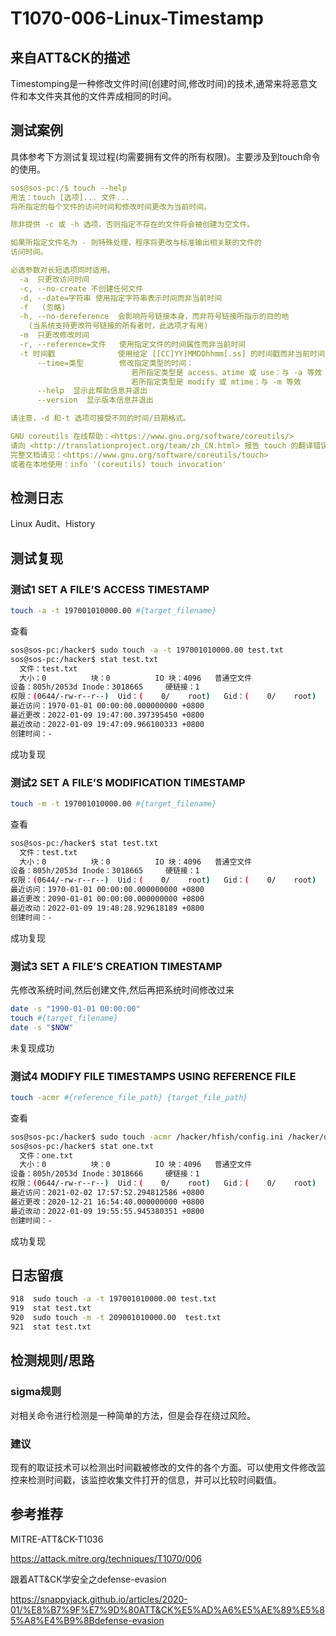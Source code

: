# T1070-006-Linux-Timestamp

## 来自ATT&CK的描述

Timestomping是一种修改文件时间(创建时间,修改时间)的技术,通常来将恶意文件和本文件夹其他的文件弄成相同的时间。

## 测试案例

具体参考下方测试复现过程(均需要拥有文件的所有权限)。主要涉及到touch命令的使用。

```yml
sos@sos-pc:/$ touch --help
用法：touch [选项]... 文件...
将所指定的每个文件的访问时间和修改时间更改为当前时间。

除非提供 -c 或 -h 选项，否则指定不存在的文件将会被创建为空文件。

如果所指定文件名为 - 则特殊处理，程序将更改与标准输出相关联的文件的
访问时间。

必选参数对长短选项同时适用。
  -a  只更改访问时间
  -c, --no-create 不创建任何文件
  -d, --date=字符串 使用指定字符串表示时间而非当前时间
  -f   (忽略)
  -h, --no-dereference  会影响符号链接本身，而非符号链接所指示的目的地
    (当系统支持更改符号链接的所有者时，此选项才有用)
  -m  只更改修改时间
  -r, --reference=文件   使用指定文件的时间属性而非当前时间
  -t 时间戳              使用给定 [[CC]YY]MMDDhhmm[.ss] 的时间戳而非当前时间
      --time=类型        修改指定类型的时间：
                           若所指定类型是 access、atime 或 use：与 -a 等效
                           若所指定类型是 modify 或 mtime：与 -m 等效
      --help  显示此帮助信息并退出
      --version  显示版本信息并退出

请注意，-d 和-t 选项可接受不同的时间/日期格式。

GNU coreutils 在线帮助：<https://www.gnu.org/software/coreutils/>
请向 <http://translationproject.org/team/zh_CN.html> 报告 touch 的翻译错误
完整文档请见：<https://www.gnu.org/software/coreutils/touch>
或者在本地使用：info '(coreutils) touch invocation'

```

## 检测日志

Linux Audit、History

## 测试复现

### 测试1 SET A FILE’S ACCESS TIMESTAMP

```bash
touch -a -t 197001010000.00 #{target_filename}
```

查看

```bash
sos@sos-pc:/hacker$ sudo touch -a -t 197001010000.00 test.txt 
sos@sos-pc:/hacker$ stat test.txt 
  文件：test.txt
  大小：0          块：0          IO 块：4096   普通空文件
设备：805h/2053d Inode：3018665     硬链接：1
权限：(0644/-rw-r--r--)  Uid：(    0/    root)   Gid：(    0/    root)
最近访问：1970-01-01 00:00:00.000000000 +0800
最近更改：2022-01-09 19:47:00.397395450 +0800
最近改动：2022-01-09 19:47:09.966100333 +0800
创建时间：-

```

成功复现

### 测试2 SET A FILE’S MODIFICATION TIMESTAMP

```bash
touch -m -t 197001010000.00 #{target_filename}
```

查看

```bash
sos@sos-pc:/hacker$ stat test.txt 
  文件：test.txt
  大小：0          块：0          IO 块：4096   普通空文件
设备：805h/2053d Inode：3018665     硬链接：1
权限：(0644/-rw-r--r--)  Uid：(    0/    root)   Gid：(    0/    root)
最近访问：1970-01-01 00:00:00.000000000 +0800
最近更改：2090-01-01 00:00:00.000000000 +0800
最近改动：2022-01-09 19:48:28.929618189 +0800
创建时间：-
```

成功复现

### 测试3 SET A FILE’S CREATION TIMESTAMP

先修改系统时间,然后创建文件,然后再把系统时间修改过来

```bash
date -s "1990-01-01 00:00:00"
touch #{target_filename}
date -s "$NOW"
```

未复现成功

### 测试4 MODIFY FILE TIMESTAMPS USING REFERENCE FILE

```bash
touch -acmr #{reference_file_path} {target_file_path}
```

查看

```bash
sos@sos-pc:/hacker$ sudo touch -acmr /hacker/hfish/config.ini /hacker/one.txt 
sos@sos-pc:/hacker$ stat one.txt 
  文件：one.txt
  大小：0          块：0          IO 块：4096   普通空文件
设备：805h/2053d Inode：3018666     硬链接：1
权限：(0644/-rw-r--r--)  Uid：(    0/    root)   Gid：(    0/    root)
最近访问：2021-02-02 17:57:52.294812586 +0800
最近更改：2020-12-21 16:54:40.000000000 +0800
最近改动：2022-01-09 19:55:55.945380351 +0800
创建时间：-
```

成功复现

## 日志留痕

```bash
918  sudo touch -a -t 197001010000.00 test.txt 
919  stat test.txt 
920  sudo touch -m -t 209001010000.00  test.txt 
921  stat test.txt 

```

## 检测规则/思路

### sigma规则

对相关命令进行检测是一种简单的方法，但是会存在绕过风险。

### 建议

现有的取证技术可以检测出时间戳被修改的文件的各个方面。可以使用文件修改监控来检测时间戳，该监控收集文件打开的信息，并可以比较时间戳值。

## 参考推荐

MITRE-ATT&CK-T1036

<https://attack.mitre.org/techniques/T1070/006>

跟着ATT&CK学安全之defense-evasion

<https://snappyjack.github.io/articles/2020-01/%E8%B7%9F%E7%9D%80ATT&CK%E5%AD%A6%E5%AE%89%E5%85%A8%E4%B9%8Bdefense-evasion>

